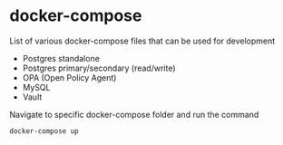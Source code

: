 # docker-compose

List of various docker-compose files that can be used for development

- Postgres standalone
- Postgres primary/secondary (read/write)
- OPA (Open Policy Agent)
- MySQL
- Vault

Navigate to specific docker-compose folder and run the command

```
docker-compose up
```

